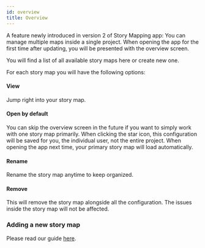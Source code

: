 ```yaml
---
id: overview
title: Overview
---
```


A feature newly introduced in version 2 of Story Mapping app: You can 
manage multiple maps inside a single project. When opening the app 
for the first time after updating, you will be presented with the overview
screen.

You will find a list of all available story maps here or create new one.

For each story map you will have the following options:

#### View

Jump right into your story map.

#### Open by default

You can skip the overview screen in the future if you want to simply
work with one story map primarily. When clicking the star icon, this configuration
will be saved for you, the individual user, not the entire project. When opening
the app next time, your primary story map will load automatically.

#### Rename

Rename the story map anytime to keep organized.

#### Remove

This will remove the story map alongside all the configuration. The issues inside
the story map will not be affected.

### Adding a new story map 

Please read our guide [here](/pro-setup).